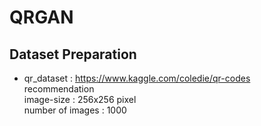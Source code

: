 # QRGAN

## Dataset Preparation
 - qr_dataset : https://www.kaggle.com/coledie/qr-codes <br>
     recommendation  <br>
     image-size : 256x256 pixel <br>
     number of images : 1000 


